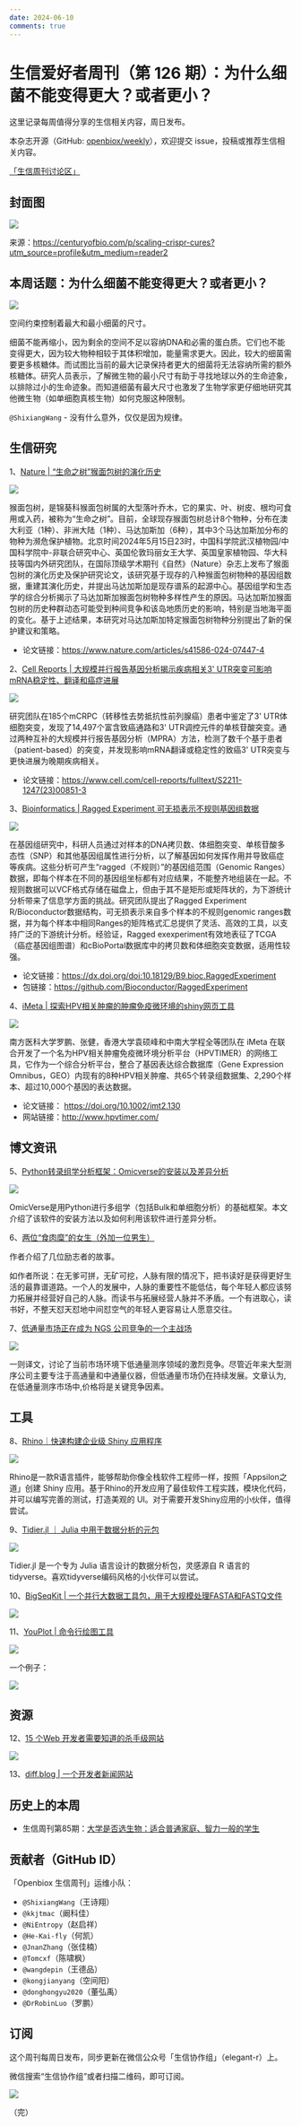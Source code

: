 ```yaml
---
date: 2024-06-10
comments: true
---
```


# 生信爱好者周刊（第 126 期）：为什么细菌不能变得更大？或者更小？

这里记录每周值得分享的生信相关内容，周日发布。

本杂志开源（GitHub: [openbiox/weekly](https://github.com/openbiox/weekly)），欢迎提交 issue，投稿或推荐生信相关内容。

[「生信周刊讨论区」](https://github.com/openbiox/weekly/discussions)

## 封面图


![](https://files.mdnice.com/user/4331/6dc7e362-5c61-4f4b-86f8-0c96d63be2eb.png)

来源：https://centuryofbio.com/p/scaling-crispr-cures?utm_source=profile&utm_medium=reader2

## 本周话题：为什么细菌不能变得更大？或者更小？


![](https://files.mdnice.com/user/4331/ab4b992f-0a70-47d8-bed9-a097ea5513fd.png)

空间约束控制着最大和最小细菌的尺寸。

细菌不能再缩小，因为剩余的空间不足以容纳DNA和必需的蛋白质。它们也不能变得更大，因为较大物种相较于其体积增加，能量需求更大。因此，较大的细菌需要更多核糖体。而试图比当前的最大记录保持者更大的细菌将无法容纳所需的额外核糖体。研究人员表示，了解微生物的最小尺寸有助于寻找地球以外的生命迹象，以排除过小的生命迹象。而知道细菌有最大尺寸也激发了生物学家更仔细地研究其他微生物（如单细胞真核生物）如何克服这种限制。

`@ShixiangWang` - 没有什么意外，仅仅是因为规律。

## 生信研究

1、[Nature | “生命之树”猴面包树的演化历史](https://mp.weixin.qq.com/s/QyrIKnkbOxWVWwfwuHR50g)

![](https://files.mdnice.com/user/4331/fa9b96a2-dd61-449c-837b-aea4e92f7daf.png)

猴面包树，是锦葵科猴面包树属的大型落叶乔木，它的果实、叶、树皮、根均可食用或入药，被称为“生命之树”。目前，全球现存猴面包树总计8个物种，分布在澳大利亚（1种）、非洲大陆（1种）、马达加斯加（6种），其中3个马达加斯加分布的物种为濒危保护植物。北京时间2024年5月15日23时，中国科学院武汉植物园/中国科学院中-非联合研究中心、英国伦敦玛丽女王大学、英国皇家植物园、华大科技等国内外研究团队，在国际顶级学术期刊《自然》（Nature）杂志上发布了猴面包树的演化历史及保护研究论文，该研究基于现存的八种猴面包树物种的基因组数据，重建其演化历史，并提出马达加斯加是现存谱系的起源中心。基因组学和生态学的综合分析揭示了马达加斯加猴面包树物种多样性产生的原因。马达加斯加猴面包树的历史种群动态可能受到种间竞争和该岛地质历史的影响，特别是当地海平面的变化。基于上述结果，本研究对马达加斯加特定猴面包树物种分别提出了新的保护建议和策略。

- 论文链接：https://www.nature.com/articles/s41586-024-07447-4


2、[Cell Reports | 大规模并行报告基因分析揭示疾病相关3' UTR突变可影响mRNA稳定性、翻译和癌症进展](https://mp.weixin.qq.com/s/pNtX8qtSbXDRtRrJM-RhGA)


![](https://files.mdnice.com/user/4331/6ef19a62-fbc4-42a0-afe1-c490660dd354.png)


研究团队在185个mCRPC（转移性去势抵抗性前列腺癌）患者中鉴定了3' UTR体细胞突变，发现了14,497个富含致癌通路和3' UTR调控元件的单核苷酸突变。通过两种互补的大规模并行报告基因分析（MPRA）方法，检测了数千个基于患者（patient-based）的突变，并发现影响mRNA翻译或稳定性的致癌3' UTR突变与更快进展为晚期疾病相关。

- 论文链接：https://www.cell.com/cell-reports/fulltext/S2211-1247(23)00851-3

3、[Bioinformatics | Ragged Experiment 可无损表示不规则基因组数据](https://mp.weixin.qq.com/s/dVH0sbtGFo8_WooWtmxy5g)

![](https://files.mdnice.com/user/4331/13d3e5c8-125a-4d6a-9aa7-b0801d6b9d50.png)

在基因组研究中，科研人员通过对样本的DNA拷贝数、体细胞突变、单核苷酸多态性（SNP）和其他基因组属性进行分析，以了解基因如何发挥作用并导致癌症等疾病。这些分析可产生“ragged（不规则）”的基因组范围（Genomic Ranges）数据，即每个样本在不同的基因组坐标都有对应结果，不能整齐地组装在一起。不规则数据可以VCF格式存储在磁盘上，但由于其不是矩形或矩阵状的，为下游统计分析带来了信息学方面的挑战。研究团队提出了Ragged Experiment R/Bioconductor数据结构，可无损表示来自多个样本的不规则genomic ranges数据，并为每个样本中相同Ranges的矩阵格式汇总提供了灵活、高效的工具，以支持广泛的下游统计分析。经验证，Ragged exexperiment有效地表征了TCGA（癌症基因组图谱）和cBioPortal数据库中的拷贝数和体细胞突变数据，适用性较强。

- 论文链接：https://dx.doi.org/doi:10.18129/B9.bioc.RaggedExperiment
- 包链接：https://github.com/Bioconductor/RaggedExperiment

4、[iMeta | 探索HPV相关肿瘤的肿瘤免疫微环境的shiny网页工具](https://mp.weixin.qq.com/s/1ti7VbVHjZkU2dE2PcDrJw)


![](https://files.mdnice.com/user/4331/587e426a-a88f-45cb-a9cd-2cc3ce7a00ed.png)

南方医科大学罗鹏、张健，香港大学袁硕峰和中南大学程全等团队在 iMeta 在联合开发了一个名为HPV相关肿瘤免疫微环境分析平台（HPVTIMER）的网络工具，它作为一个综合分析平台，整合了基因表达综合数据库（Gene Expression Omnibus，GEO）内现有的8种HPV相关肿瘤、共65个转录组数据集、2,290个样本、超过10,000个基因的表达数据。

- 论文链接： https://doi.org/10.1002/imt2.130
- 网站链接：http://www.hpvtimer.com/


## 博文资讯

5、[Python转录组学分析框架：Omicverse的安装以及差异分析](https://mp.weixin.qq.com/s/fIRVMNHFcffCuCzh_Qozhw)


![](https://files.mdnice.com/user/4331/3f2c35b4-2752-4d92-924b-c0d86404aaf5.png)

OmicVerse是用Python进行多组学（包括Bulk和单细胞分析）的基础框架。本文介绍了该软件的安装方法以及如何利用该软件进行差异分析。

6、[两位“食肉糜”的女生（外加一位男生）](https://mp.weixin.qq.com/s/dMAmQN8ASwPC_32mfYk4xw)

作者介绍了几位励志者的故事。

如作者所说：在无爹可拼，无矿可挖，人脉有限的情况下，把书读好是获得更好生活的最靠谱道路。一个人的发展中，人脉的重要性不能低估，每个年轻人都应该努力拓展并经营好自己的人脉。而读书与拓展经营人脉并不矛盾。一个有进取心，读书好，不整天怼天怼地中间怼空气的年轻人更容易让人愿意交往。

7、[低通量市场正在成为 NGS 公司竞争的一个主战场](https://mp.weixin.qq.com/s/Td4wNJZX50EkDlwUI4uqqQ)


![](https://files.mdnice.com/user/4331/398da064-4520-4bd8-b22c-bf5dd38c06ae.png)

一则译文，讨论了当前市场环境下低通量测序领域的激烈竞争。尽管近年来大型测序公司主要专注于高通量和中通量仪器，但低通量市场仍在持续发展。文章认为,在低通量测序市场中,价格将是关键竞争因素。


## 工具

8、[Rhino｜快速构建企业级 Shiny 应用程序](https://github.com/Appsilon/rhino)


![](https://files.mdnice.com/user/4331/9d2dc40b-83ee-4d8c-8881-bd75e31733a3.png)

Rhino是一款R语言插件，能够帮助你像全栈软件工程师一样，按照「Appsilon之道」创建 Shiny 应用。基于Rhino的开发应用了最佳软件工程实践，模块化代码，并可以编写完善的测试，打造美观的 UI。对于需要开发Shiny应用的小伙伴，值得尝试。

9、[Tidier.jl ｜ Julia 中用于数据分析的元包](https://github.com/TidierOrg/Tidier.jl)


![](https://files.mdnice.com/user/4331/7ee7b414-3ac8-4180-99ab-aa353ee96fce.png)


Tidier.jl 是一个专为 Julia 语言设计的数据分析包，灵感源自 R 语言的 tidyverse。喜欢tidyverse编码风格的小伙伴可以尝试。

10、[BigSeqKit | 一个并行大数据工具包，用于大规模处理FASTA和FASTQ文件](https://github.com/citiususc/BigSeqKit)


![](https://files.mdnice.com/user/4331/3df416a7-96c3-4bc5-8ca2-21318802614b.png)


11、[YouPlot | 命令行绘图工具](https://github.com/red-data-tools/YouPlot)


![](https://files.mdnice.com/user/4331/ed95ab08-7298-4b3f-8dea-311d6ad543a4.png)

一个例子：


![](https://files.mdnice.com/user/4331/24f47752-6b23-4d5d-9762-d5907d7fa56c.png)


## 资源
 
12、[15 个Web 开发者需要知道的杀手级网站](https://mp.weixin.qq.com/s/vZFTHYeyoPbhhTWh8nSiqw)


![](https://files.mdnice.com/user/4331/4ac48d6b-ba66-44e2-96c6-d306d5cb6674.png)


13、[diff.blog | 一个开发者新闻网站](https://diff.blog/)


## 历史上的本周

- 生信周刊第85期：[大学是否选生物：适合普通家庭、智力一般的学生](https://mp.weixin.qq.com/s/2zFb_8u_tzPkaAftJrCU0Q)

## 贡献者（GitHub ID）

「Openbiox 生信周刊」运维小队：

- `@ShixiangWang`（王诗翔）
- `@kkjtmac`（阚科佳）
- `@NiEntropy`（赵启祥）
- `@He-Kai-fly`（何凯）
- `@JnanZhang`（张佳楠）
- `@Tomcxf`（陈啸枫）
- `@wangdepin`（王德品）
- `@kongjianyang`（空间阳）
- `@donghongyu2020`（董弘禹）
- `@DrRobinLuo`（罗鹏）

## 订阅

这个周刊每周日发布，同步更新在微信公众号「生信协作组」（elegant-r）上。

微信搜索“生信协作组”或者扫描二维码，即可订阅。

![](https://cdn.nlark.com/yuque/0/2022/png/471931/1648306398708-897e7ad4-6008-40f8-9200-ddee834b09a7.png)

（完）

